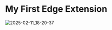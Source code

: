 # My First Edge Extension
![2025-02-11_18-20-37](https://github.com/user-attachments/assets/1c71641f-488a-4f10-9671-049616160639)
